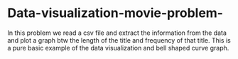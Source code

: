 # Data-visualization-movie-problem-

In this problem we read a csv file and extract the information from the data and plot a graph btw the length of the title and frequency of that title.
This is a pure basic example of the data visualization and bell shaped curve graph.
